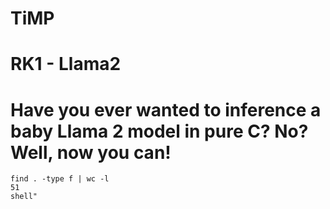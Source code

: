 # TiMP
# RK1 - Llama2
# Have you ever wanted to inference a baby Llama 2 model in pure C? No? Well, now you can!
```
find . -type f | wc -l
51
shell"
```
